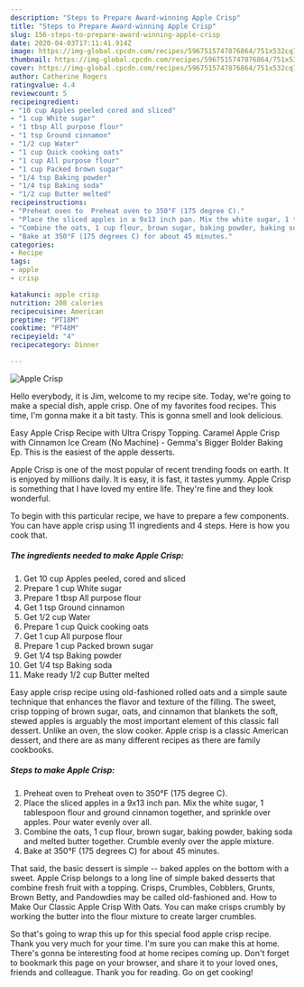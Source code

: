 ```yaml
---
description: "Steps to Prepare Award-winning Apple Crisp"
title: "Steps to Prepare Award-winning Apple Crisp"
slug: 156-steps-to-prepare-award-winning-apple-crisp
date: 2020-04-03T17:11:41.914Z
image: https://img-global.cpcdn.com/recipes/5967515747876864/751x532cq70/apple-crisp-recipe-main-photo.jpg
thumbnail: https://img-global.cpcdn.com/recipes/5967515747876864/751x532cq70/apple-crisp-recipe-main-photo.jpg
cover: https://img-global.cpcdn.com/recipes/5967515747876864/751x532cq70/apple-crisp-recipe-main-photo.jpg
author: Catherine Rogers
ratingvalue: 4.4
reviewcount: 5
recipeingredient:
- "10 cup Apples peeled cored and sliced"
- "1 cup White sugar"
- "1 tbsp All purpose flour"
- "1 tsp Ground cinnamon"
- "1/2 cup Water"
- "1 cup Quick cooking oats"
- "1 cup All purpose flour"
- "1 cup Packed brown sugar"
- "1/4 tsp Baking powder"
- "1/4 tsp Baking soda"
- "1/2 cup Butter melted"
recipeinstructions:
- "Preheat oven to  Preheat oven to 350°F (175 degree C)."
- "Place the sliced apples in a 9x13 inch pan. Mix the white sugar, 1 tablespoon flour and ground cinnamon together, and sprinkle over apples. Pour water evenly over all."
- "Combine the oats, 1 cup flour, brown sugar, baking powder, baking soda and melted butter together. Crumble evenly over the apple mixture."
- "Bake at 350°F (175 degrees C) for about 45 minutes."
categories:
- Recipe
tags:
- apple
- crisp

katakunci: apple crisp 
nutrition: 208 calories
recipecuisine: American
preptime: "PT18M"
cooktime: "PT48M"
recipeyield: "4"
recipecategory: Dinner

---
```



![Apple Crisp](https://img-global.cpcdn.com/recipes/5967515747876864/751x532cq70/apple-crisp-recipe-main-photo.jpg)

Hello everybody, it is Jim, welcome to my recipe site. Today, we're going to make a special dish, apple crisp. One of my favorites food recipes. This time, I'm gonna make it a bit tasty. This is gonna smell and look delicious.

Easy Apple Crisp Recipe with Ultra Crispy Topping. Caramel Apple Crisp with Cinnamon Ice Cream (No Machine) - Gemma&#39;s Bigger Bolder Baking Ep. This is the easiest of the apple desserts.

Apple Crisp is one of the most popular of recent trending foods on earth. It is enjoyed by millions daily. It is easy, it is fast, it tastes yummy. Apple Crisp is something that I have loved my entire life. They're fine and they look wonderful.


To begin with this particular recipe, we have to prepare a few components. You can have apple crisp using 11 ingredients and 4 steps. Here is how you cook that.

##### The ingredients needed to make Apple Crisp:

1. Get 10 cup Apples peeled, cored and sliced
1. Prepare 1 cup White sugar
1. Prepare 1 tbsp All purpose flour
1. Get 1 tsp Ground cinnamon
1. Get 1/2 cup Water
1. Prepare 1 cup Quick cooking oats
1. Get 1 cup All purpose flour
1. Prepare 1 cup Packed brown sugar
1. Get 1/4 tsp Baking powder
1. Get 1/4 tsp Baking soda
1. Make ready 1/2 cup Butter melted


Easy apple crisp recipe using old-fashioned rolled oats and a simple saute technique that enhances the flavor and texture of the filling. The sweet, crisp topping of brown sugar, oats, and cinnamon that blankets the soft, stewed apples is arguably the most important element of this classic fall dessert. Unlike an oven, the slow cooker. Apple crisp is a classic American dessert, and there are as many different recipes as there are family cookbooks. 

##### Steps to make Apple Crisp:

1. Preheat oven to  Preheat oven to 350°F (175 degree C).
1. Place the sliced apples in a 9x13 inch pan. Mix the white sugar, 1 tablespoon flour and ground cinnamon together, and sprinkle over apples. Pour water evenly over all.
1. Combine the oats, 1 cup flour, brown sugar, baking powder, baking soda and melted butter together. Crumble evenly over the apple mixture.
1. Bake at 350°F (175 degrees C) for about 45 minutes.


That said, the basic dessert is simple -- baked apples on the bottom with a sweet. Apple Crisp belongs to a long line of simple baked desserts that combine fresh fruit with a topping. Crisps, Crumbles, Cobblers, Grunts, Brown Betty, and Pandowdies may be called old-fashioned and. How to Make Our Classic Apple Crisp With Oats. You can make crisps crumbly by working the butter into the flour mixture to create larger crumbles. 

So that's going to wrap this up for this special food apple crisp recipe. Thank you very much for your time. I'm sure you can make this at home. There's gonna be interesting food at home recipes coming up. Don't forget to bookmark this page on your browser, and share it to your loved ones, friends and colleague. Thank you for reading. Go on get cooking!
